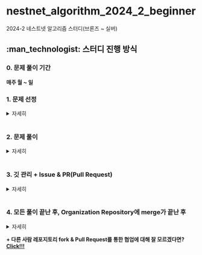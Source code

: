 # nestnet_algorithm_2024_2_beginner
2024-2 네스트넷 알고리즘 스터디(브론즈 ~ 실버)

<h2>
  :man_technologist: 스터디 진행 방식 
</h2>

<h3><b>0. 문제 풀이 기간 </b> </h3>
<b>매주 월 ~ 일</b>

<br>

<h3><b>1. 문제 선정 </b> </h3>
<details>
  <summary>자세히</summary>
  <ul>
    <li>매 주 금~일에 <a href="https://devjeong.com/algorithm/algorithm-1/">백준 문제 추천 사이트</a>에서 알고리즘 당 세 문제를 선정한다. (스터디장 주관)</li>
    <li>문제 선정 후 <a href="https://www.acmicpc.net/group/workbook/18220">백준 23-2 네넷 알고리즘 스터디 그룹</a>에 주차+문제를 추가한다. (스터디장 or 도현 주관)</li>
    <li>이슈를 작성한다. (스터디장 주관)</li>
  </ul>
</details>

<br>

<h3><b>2. 문제 풀이 </b> </h3>
<details>
  <summary>자세히</summary>
  <ul>
    <li>폴더 구조 : 본인 이름 / week_해당 주 / Boj문제번호 이름으로 설정한 소스코드 <b>ex) KimSeongHo / week_1 / Boj1343.java</b> </li>
    <li>30분 ~ 1시간 생각해도 방법이 떠오르지 않으면 구글에 검색 후 공부하여 문제를 푼다. </li>
    <li>복잡한 부분이나 핵심 알고리즘에 주석을 단다.</li>
  </ul>
</details>

<br>

<h3><b>3. 깃 관리 + Issue & PR(Pull Request) </b> </h3>
<details>
  <summary>자세히</summary>
  ++참고 : 사진 클릭하면 잘보임
  <ol>
    <li>프로젝트를 생성한다.</li>
    <li>
      Nestnet-study Organization의 nestnet_algorithm_2023_2 레포지토리를 fork 한다
      <img src="https://github.com/Nestnet-study/nestnet_algorithm_2023_2/assets/81570533/d508321f-85e7-4e87-a9af-eba45c1a9f37", width=100%>
    </li>
    <li>
      fork 후에는 내 레포지토리가 생기는데, organization의 레포지토리는 "organization 이름 / 레포지토리 이름" 인데, 내 레포지토리는 "아이디 / 레포지토리 이름" 인 것을 확인할 수 있다. 해당 레포지토리를 clone한다. 
      <img src="https://github.com/Nestnet-study/nestnet_algorithm_2023_2/assets/81570533/1eb7b8b0-c360-46a4-b922-2098b6200048", width=100%>
    </li>
    <li>
      프로젝트를 생성하고 적절한 위치에서 "git clone 레포지토리" 를 해준다. 내 경우, C:\InteliJ_workspace\2023-nestnet-algo\src\ 하위에서 clone을 해주었다.(java) <br>
      클론한 레포지토리 하위에 본인의 이름으로 폴더를 생성하고, 해당 폴더 하위에 주차별 패키지를 만든다. 템플릿 : <b>이름/week_해당주차</b> <br> ex) KimSeongHo/week_1
      <img src="https://github.com/Nestnet-study/nestnet_algorithm_2023_2/assets/81570533/6cbaef03-6027-4ff7-b2a7-8004047ddf34", width=100%>
      <img src="https://github.com/Nestnet-study/nestnet_algorithm_2023_2/assets/81570533/16f934d6-8fbc-4ac0-97df-026e3d8d429b", width=100%>
    </li>
    <li>
      week_해당주차 하위에 소스파일을 생성한다. 템플릿 : <b>Boj문제번호</b> ex) week_1/Boj1343.java
    </li>
    <li>
      해당 주차 문제를 모두 풀면 "git add 본인 이름" -> git commit -m "(#이슈번호) [해당주차] 이름" 으로 커밋을 한 후 본인 레포지토리에 push 한다. ex) git commit -m "(#3) [1주차] 김성호"
      <img src="https://github.com/Nestnet-study/nestnet_algorithm_2023_2/assets/81570533/2c14488a-3965-45fa-a995-eff56029e28f", width=100%>
    </li>
    <li>
      본인 레포지토리에 push가 잘 된 것을 확인한 후, 
      <img src="https://github.com/Nestnet-study/nestnet_algorithm_2023_2/assets/81570533/b2929c50-9cb1-454d-aa8c-2cfeaa53abdb", width=100%>
      PR을 생성한다. 
      <img src="https://github.com/Nestnet-study/nestnet_algorithm_2023_2/assets/81570533/dfe7690a-c94d-40c3-b917-bd7ba30792f5", width=100%>
    </li>
    <li>
      head repository는 fork해서 가져온 내 레포지토리이고, base repository는 organization의 레포지토리이다. head의 main 브랜치에서 에서 base의 main 브랜치로 PR을 보내는 것이다.  
      <img src="https://github.com/Nestnet-study/nestnet_algorithm_2023_2/assets/81570533/e6b83f31-89ec-4c28-9e81-0136306a00d2", width=100%>
    </li>
    <li>
      PR 제목 템플릿 : [해당 주차] 이름 ex) [1주차] 김성호 으로 PR을 작성한다. 내용은 각 문제를 쓰고 어떻게 풀었는지, 다른사람에게 알려주고 싶은 내용은 무엇인지 작성한다. (딱히 없으면 뭐..)
      <img src="https://github.com/Nestnet-study/nestnet_algorithm_2023_2/assets/81570533/d30d987a-bdd1-4204-9e05-49ed9652e049", width=100%>
    </li>
  </ol>
</details>

<br>

<h3><b>4. 모든 풀이 끝난 후, Organization Repository에 merge가 끝난 후</b> </h3>
<details>
  <summary>자세히</summary>
  fork해서 가져온 본인 레포지토리의 Sync fork를 해서 Organization Repository와 동기화 해준다.
  <img src="https://github.com/Nestnet-study/nestnet_algorithm_2023_2/assets/81570533/6637504b-45f8-4ead-ac83-c74a67dee8e3", width=100%>
</details>

<b>+ 다른 사람 레포지토리 fork & Pull Request를 통한 협업에 대해 잘 모르겠다면? <a href="https://inpa.tistory.com/entry/GIT-%E2%9A%A1%EF%B8%8F-%EA%B9%83%ED%97%99-PRPull-Request-%EB%B3%B4%EB%82%B4%EB%8A%94-%EB%B0%A9%EB%B2%95-folk-issue">Click!!!</a></b>
